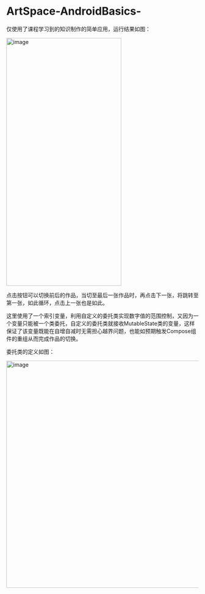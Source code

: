# ArtSpace-AndroidBasics-
  仅使用了课程学习到的知识制作的简单应用，运行结果如图：

  <img width="301" height="649" alt="image" src="https://github.com/user-attachments/assets/ac657cab-a144-4252-9d3e-35f928a893a8" />
  
  点击按钮可以切换前后的作品，当切至最后一张作品时，再点击下一张，将跳转至第一张，如此循环，点击上一张也是如此。
  
  这里使用了一个索引变量，利用自定义的委托类实现数字值的范围控制，又因为一个变量只能被一个类委托，自定义的委托类就接收MutableState类的变量，这样保证了该变量既能在自增自减时无需担心越界问题，也能如预期触发Compose组件的重组从而完成作品的切换。
  
  委托类的定义如图：

  <img width="705" height="595" alt="image" src="https://github.com/user-attachments/assets/e13be858-3f38-4e3f-916c-2b8f587835d1" />
  
